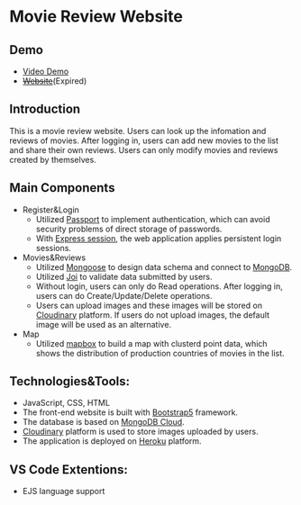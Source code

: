 # Movie Review Website

## Demo
- [Video Demo](https://youtu.be/ZHGwmAjD0FI)
- ~~[Website](https://thawing-island-64029.herokuapp.com)~~(Expired)

## Introduction
This is a movie review website. Users can look up the infomation and reviews of movies. After logging in, users can add new movies to the list and share their own reviews. Users can only modify movies and reviews created by themselves. 

## Main Components
- Register&Login
  - Utilized [Passport](http://www.passportjs.org/) to implement authentication, which can avoid security problems of direct storage of passwords.
  - With [Express session](https://www.npmjs.com/package/express-session), the web application applies persistent login sessions.  
- Movies&Reviews
  - Utilized [Mongoose](https://mongoosejs.com/) to design data schema and connect to [MongoDB](https://www.mongodb.com/).
  - Utilized [Joi](https://joi.dev/api/?v=17.5.0) to validate data submitted by users.
  - Without login, users can only do Read operations. After logging in, users can do Create/Update/Delete operations.
  - Users can upload images and these images will be stored on [Cloudinary](https://cloudinary.com/) platform. If users do not upload images, the default image will be used as an alternative.
- Map
  - Utilized [mapbox](https://www.mapbox.com/) to build a map with clusterd point data, which shows the distribution of production countries of movies in the list.



## Technologies&Tools:
- JavaScript, CSS, HTML
- The front-end website is built with [Bootstrap5](https://getbootstrap.com/docs/5.0/getting-started/introduction/) framework.
- The database is based on [MongoDB Cloud](https://cloud.mongodb.com/).
- [Cloudinary](https://cloudinary.com/) platform is used to store images uploaded by users.
- The application is deployed on [Heroku](https://dashboard.heroku.com/apps) platform.


## VS Code Extentions:
- EJS language support



